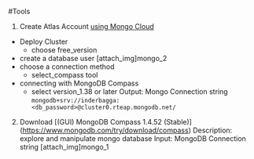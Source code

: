 #Tools

1. Create Atlas Account [using Mongo Cloud](https://www.mongodb.com/lp/cloud/atlas/try4-reg)
* Deploy Cluster
  - choose free_version
* create a database user [attach_img]mongo_2
* choose a connection method
  - select_compass tool
* connecting with MongoDB Compass
  - select version_1.38 or later
Output: Mongo Connection string `mongodb+srv://inderbagga:<db_password>@cluster0.rteap.mongodb.net/`

2. Download [(GUI) MongoDB Compass 1.4.52 (Stable)] (https://www.mongodb.com/try/download/compass)
Description: explore and manipulate mongo database
Input: MongoDB Connection string [attach_img]mongo_1




